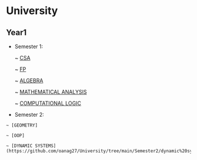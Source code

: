 # University

## Year1
  * Semester 1:
 
    ~ [CSA](https://github.com/oanag27/University/tree/main/Semester1/Computational%20Systems%20Architecture/Labs)
    
    ~ [FP](https://github.com/oanag27/University/tree/main/Semester1/Fundamentals%20of%20programming)
    
    ~ [ALGEBRA](https://github.com/oanag27/University/tree/main/Semester1/Algebra)
    
    ~ [MATHEMATICAL ANALYSIS](https://github.com/oanag27/University/tree/main/Semester1/Mathematical%20analysis)
    
    ~ [COMPUTATIONAL LOGIC](https://github.com/oanag27/University/tree/main/Semester1/Computational%20logic)
    
   * Semester 2:
   
    ~ [GEOMETRY]
   
    ~ [OOP]
   
    ~ [DYNAMIC SYSTEMS] (https://github.com/oanag27/University/tree/main/Semester2/dynamic%20systems)
  
    
